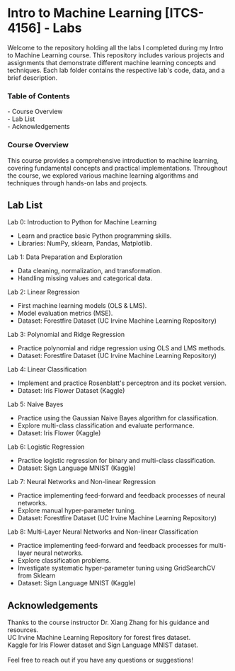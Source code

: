 <h1>Intro to Machine Learning [ITCS-4156] -  Labs</h1>

<p>Welcome to the repository holding all the labs I completed during my Intro to Machine Learning course. This repository includes various projects and assignments that demonstrate different machine learning concepts and techniques. Each lab folder contains the respective lab's code, data, and a brief description.</p>

<h3>Table of Contents</h3>
- Course Overview<br>
- Lab List<br>
- Acknowledgements

<h3>Course Overview</h3>
<p>This course provides a comprehensive introduction to machine learning, covering fundamental concepts and practical implementations. Throughout the course, we explored various machine learning algorithms and techniques through hands-on labs and projects.</p>

<h2>Lab List</h2>

Lab 0: Introduction to Python for Machine Learning
- Learn and practice basic Python programming skills.
- Libraries: NumPy, sklearn, Pandas, Matplotlib.

Lab 1: Data Preparation and Exploration
- Data cleaning, normalization, and transformation.
- Handling missing values and categorical data.

Lab 2: Linear Regression
- First machine learning models (OLS & LMS).
- Model evaluation metrics (MSE).
- Dataset: Forestfire Dataset (UC Irvine Machine Learning Repository)

Lab 3: Polynomial and Ridge Regression
- Practice polynomial and ridge regression using OLS and LMS methods.
- Dataset: Forestfire Dataset (UC Irvine Machine Learning Repository)

Lab 4: Linear Classification
- Implement and practice Rosenblatt's perceptron and its pocket version.
- Dataset: Iris Flower Dataset (Kaggle)

Lab 5: Naive Bayes
- Practice using the Gaussian Naive Bayes algorithm for classification.
- Explore multi-class classification and evaluate performance.
- Dataset: Iris Flower (Kaggle)

Lab 6: Logistic Regression
- Practice logistic regression for binary and multi-class classification.
- Dataset: Sign Language MNIST (Kaggle)

Lab 7: Neural Networks and Non-linear Regression
- Practice implementing feed-forward and feedback processes of neural networks.
- Explore manual hyper-parameter tuning.
- Dataset: Forestfire Dataset (UC Irvine Machine Learning Repository)

Lab 8: Multi-Layer Neural Networks and Non-linear Classification
- Practice implementing feed-forward and feedback processes for multi-layer neural networks.
- Explore classification problems.
- Investigate systematic hyper-parameter tuning using GridSearchCV from Sklearn
- Dataset: Sign Language MNIST (Kaggle)

<h2>Acknowledgements</h2>
Thanks to the course instructor Dr. Xiang Zhang for his guidance and resources.<br>
UC Irvine Machine Learning Repository for forest fires dataset.<br>
Kaggle for Iris Flower dataset and Sign Language MNIST dataset.<br>
<br>
Feel free to reach out if you have any questions or suggestions!
